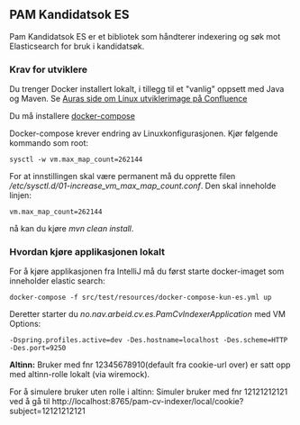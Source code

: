 ## PAM Kandidatsok ES
Pam Kandidatsok ES er et bibliotek som håndterer indexering og søk mot Elasticsearch for bruk i kandidatsøk.

### Krav for utviklere
Du trenger Docker installert lokalt, i tillegg til et "vanlig" oppsett med Java og Maven. Se [Auras side om Linux utviklerimage på Confluence](https://confluence.adeo.no/display/AURA/Linux+utviklerimage)

Du må installere [docker-compose](https://docs.docker.com/compose/install/#install-compose)

Docker-compose krever endring av Linuxkonfigurasjonen. Kjør følgende kommando som root:
```
sysctl -w vm.max_map_count=262144
```

For at innstillingen skal være permanent må du opprette filen */etc/sysctl.d/01-increase_vm_max_map_count.conf*. Den skal inneholde linjen:

```
vm.max_map_count=262144
```

nå kan du kjøre *mvn clean install*.


### Hvordan kjøre applikasjonen lokalt
For å kjøre applikasjonen fra IntelliJ må du først starte docker-imaget som inneholder elastic search:

```
docker-compose -f src/test/resources/docker-compose-kun-es.yml up
```

Deretter starter du *no.nav.arbeid.cv.es.PamCvIndexerApplication* med VM Options:
```
-Dspring.profiles.active=dev -Des.hostname=localhost -Des.scheme=HTTP -Des.port=9250
```

**Altinn:**
Bruker med fnr 12345678910(default fra cookie-url over) er satt opp med altinn-rolle lokalt (via wiremock).

For å simulere bruker uten rolle i altinn:
Simuler bruker med fnr 12121212121 ved å gå til http://localhost:8765/pam-cv-indexer/local/cookie?subject=12121212121
